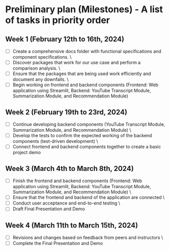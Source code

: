 # Preliminary plan (Milestones) - A list of tasks in priority order
## Week 1 (February 12th to 16th, 2024)
- [ ] Create a comprehensive docs folder with functional specifications and component specifications.
\
- [ ] Discover packages that work for our use case and perform a comparison analysis.
\
- [ ] Ensure that the packages that are being used work efficiently and document any downfalls.
\
- [ ] Begin working on frontend and backend components (Frontend: Web application using Streamlit, Backend: YouTube Transcript Module, Summarization Module, and Recommendation Module)

## Week 2 (February 19th to 23rd, 2024)
- [ ] Continue developing backend components (YouTube Transcript Module, Summarization Module, and Recommendation Module)
\
- [ ] Develop the tests to confirm the expected working of the backend components (test-driven development)
\
- [ ] Connect frontend and backend components together to create a basic project demo

## Week 3 (March 4th to March 8th, 2024)
- [ ] Finish the frontend and backend components (Frontend: Web application using Streamlit, Backend: YouTube Transcript Module, Summarization Module, and Recommendation Module)
\
- [ ] Ensure that the frontend and backend of the application are connected
\
- [ ] Conduct user acceptance and end-to-end testing
\
- [ ] Draft Final Presentation and Demo

## Week 4 (March 11th to March 15th, 2024)
- [ ] Revisions and changes based on feedback from peers and instructors
\
- [ ] Complete the Final Presentation and Demo
